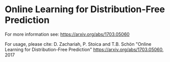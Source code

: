 # Online Learning for Distribution-Free Prediction
For more information see: https://arxiv.org/abs/1703.05060

For usage, please cite:
D. Zachariah, P. Stoica and T.B. Schön
"Online Learning for Distribution-Free Prediction"
https://arxiv.org/abs/1703.05060, 2017
